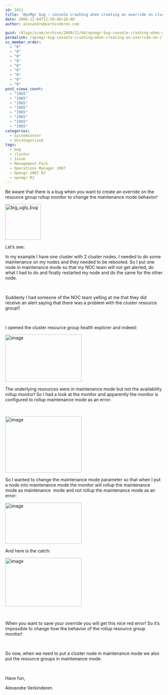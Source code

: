 ```yaml
---
id: 2411
title: 'OpsMgr bug : console crashing when creating an override on cluster resource group monitor'
date: 2009-12-04T12:59:00+10:00
author: alexandre@verkinderen.com

guid: /blogs/scom/archive/2009/12/04/opsmgr-bug-console-crashing-when-creating-an-override-on-cluster-resource-group-monitor.aspx
permalink: /opsmgr-bug-console-crashing-when-creating-an-override-on-cluster-resource-group-monitor/
sc_member_order:
  - "0"
  - "0"
  - "0"
  - "0"
  - "0"
  - "0"
  - "0"
  - "0"
  - "0"
post_views_count:
  - "1965"
  - "1965"
  - "1965"
  - "1965"
  - "1965"
  - "1965"
  - "1965"
  - "1965"
categories:
  - SystemCenter
  - Uncategorized
tags:
  - bug
  - cluster
  - Issue
  - Management Pack
  - Operations Manager 2007
  - Opmsgr 2007 R2
  - opsmgr R2
---
```

Be aware that there is a bug when you want to create an override on the resource group rollup monitor to change the maintenance mode behavior!

[<img height="114" width="114" src="https://mscloudstorage.blob.core.windows.net/mscloudstorage//2012/06/big_ugly_bug_thumb_0C20F8C4.png" alt="big_ugly_bug" border="0" style="border-bottom: 0px;border-left: 0px;border-top: 0px;border-right: 0px" />](https://mscloudstorage.blob.core.windows.net/mscloudstorage//2012/06/big_ugly_bug_1A5F71B4.png)

Let&rsquo;s see:

In my example I have one cluster with 2 cluster nodes. I needed to do some maintenance on my nodes and they needed to be rebooted. So I put one node in maintenance mode so that my NOC team will not get alerted, do what I had to do and finally restarted my node and do the same for the other node.

&nbsp;

Suddenly I had someone of the NOC team yelling at me that they did receive an alert saying that there was a problem with the cluster resource group!!

&nbsp;

I opened the cluster resource group health explorer and indeed:

[<img height="151" width="244" src="https://mscloudstorage.blob.core.windows.net/mscloudstorage//2012/06/image_thumb_4E939AFA.png" alt="image" border="0" style="border-bottom: 0px;border-left: 0px;border-top: 0px;border-right: 0px" />](http://scug.be/scom/files/2012/06/image_19F33EBF.png)

The underlying resources were in maintenance mode but not the availability rollup monitor! So I had a look at the monitor and apparently the monitor is configured to rollup maintenance mode as an error:

&nbsp;

[<img height="179" width="244" src="https://mscloudstorage.blob.core.windows.net/mscloudstorage//2012/06/image_thumb_7C14BABD.png" alt="image" border="0" style="border-bottom: 0px;border-left: 0px;border-top: 0px;border-right: 0px" />](http://scug.be/scom/files/2012/06/image_60702EC7.png)

So I wanted to change the maintenance mode parameter so that when I put a node into maintenance mode the monitor will rollup the maintenance mode as maintenance&nbsp; mode and not rollup the maintenance mode as an error:

[<img height="131" width="244" src="https://mscloudstorage.blob.core.windows.net/mscloudstorage//2012/06/image_thumb_7BA887C8.png" alt="image" border="0" style="border-bottom: 0px;border-left: 0px;border-top: 0px;border-right: 0px" />](http://scug.be/scom/files/2012/06/image_22E2D0FE.png)

And here is the catch:

[<img height="155" width="244" src="https://mscloudstorage.blob.core.windows.net/mscloudstorage//2012/06/image_thumb_77320701.png" alt="image" border="0" style="border-bottom: 0px;border-left: 0px;border-top: 0px;border-right: 0px" />](http://scug.be/scom/files/2012/06/image_5063F0C1.png)

&nbsp;

When you want to save your override you will get this nice red error! So it&rsquo;s impossible to change how the behavior of the rollup resource group monitor!

&nbsp;

So now, when we need to put a cluster node in maintenance mode we also put the resource groups in maintenance mode.

&nbsp;

Have fun,

Alexandre Verkinderen
